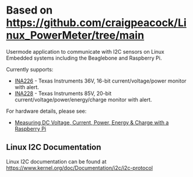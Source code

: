 # Based on https://github.com/craigpeacock/Linux_PowerMeter/tree/main

Usermode application to communicate with I2C sensors on Linux Embedded systems including the Beaglebone and Raspberry Pi.

Currently supports:
* [INA226](https://www.ti.com/product/INA226) - Texas Instruments 36V, 16-bit current/voltage/power monitor with alert.
* [INA228](https://www.ti.com/product/INA228) - Texas Instruments 85V, 20-bit current/voltage/power/energy/charge monitor with alert.

For hardware details, please see:
* [Measuring DC Voltage, Current, Power, Energy & Charge with a Raspberry Pi](https://www.beyondlogic.org/measuring-dc-voltage-current-power-energy-charge-with-a-raspberry-pi/)

## Linux I2C Documentation
Linux I2C documentation can be found at
https://www.kernel.org/doc/Documentation/i2c/i2c-protocol
